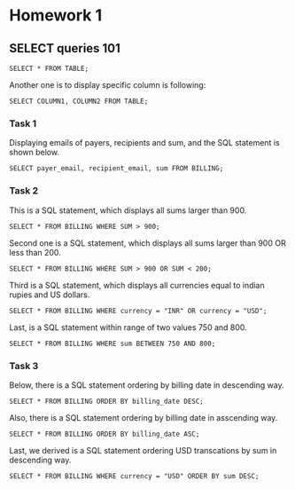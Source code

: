 # Homework 1
## SELECT queries 101

```
SELECT * FROM TABLE;
```
Another one is to display specific column is following:

```
SELECT COLUMN1, COLUMN2 FROM TABLE;
```

### Task 1
Displaying emails of payers, recipients and sum, and the SQL statement is shown below.
```
SELECT payer_email, recipient_email, sum FROM BILLING;
```

### Task 2
This is a SQL statement, which displays all sums larger than 900.
```
SELECT * FROM BILLING WHERE SUM > 900;
```
Second one is a SQL statement, which displays all sums larger than 900 OR less than 200.
```
SELECT * FROM BILLING WHERE SUM > 900 OR SUM < 200;
```
Third is a SQL statement, which displays all currencies equal to indian rupies and US dollars.
```
SELECT * FROM BILLING WHERE currency = "INR" OR currency = "USD";
```
Last, is a SQL statement within range of two values 750 and 800.
```
SELECT * FROM BILLING WHERE sum BETWEEN 750 AND 800;
```

### Task 3
Below, there is a SQL statement ordering by billing date in descending way.
```
SELECT * FROM BILLING ORDER BY billing_date DESC;
```
Also, there is a SQL statement ordering by billing date in asscending way.
```
SELECT * FROM BILLING ORDER BY billing_date ASC;
```
Last, we derived is a SQL statement ordering USD transcations by sum in descending way.
```
SELECT * FROM BILLING WHERE currency = "USD" ORDER BY sum DESC;
```